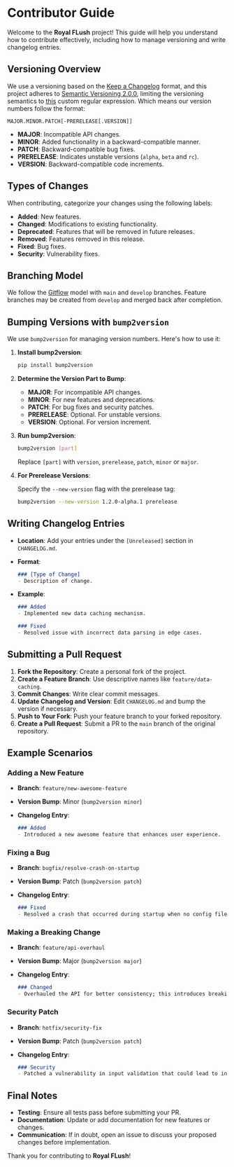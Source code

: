 # Contributor Guide

Welcome to the **Royal FLush** project! This guide will help you understand how to contribute effectively, including how to manage versioning and write changelog entries.

## Versioning Overview

We use a versioning based on the [Keep a Changelog](https://keepachangelog.com/en/1.1.0/) format, and this project adheres to [Semantic Versioning 2.0.0](https://semver.org/spec/v2.0.0.html), limiting the versioning semantics to [this](https://regex101.com/r/4HWpCE/2) custom regular expression. Which means our version numbers follow the format:

```
MAJOR.MINOR.PATCH[-PRERELEASE[.VERSION]]
```

- **MAJOR**: Incompatible API changes.
- **MINOR**: Added functionality in a backward-compatible manner.
- **PATCH**: Backward-compatible bug fixes.
- **PRERELEASE**: Indicates unstable versions (`alpha`, `beta` and `rc`).
- **VERSION**: Backward-compatible code increments.

## Types of Changes

When contributing, categorize your changes using the following labels:

- **Added**: New features.
- **Changed**: Modifications to existing functionality.
- **Deprecated**: Features that will be removed in future releases.
- **Removed**: Features removed in this release.
- **Fixed**: Bug fixes.
- **Security**: Vulnerability fixes.

## Branching Model

We follow the [Gitflow](https://nvie.com/posts/a-successful-git-branching-model/) model with `main` and `develop` branches. Feature branches may be created from `develop` and merged back after completion.

## Bumping Versions with `bump2version`

We use `bump2version` for managing version numbers. Here's how to use it:

1. **Install bump2version**:

   ```bash
   pip install bump2version
   ```

2. **Determine the Version Part to Bump**:

   - **MAJOR**: For incompatible API changes.
   - **MINOR**: For new features and deprecations.
   - **PATCH**: For bug fixes and security patches.
   - **PRERELEASE**: Optional. For unstable versions.
   - **VERSION**: Optional. For version increment.

3. **Run bump2version**:

   ```bash
   bump2version [part]
   ```

   Replace `[part]` with `version`, `prerelease`, `patch`, `minor` or `major`.

4. **For Prerelease Versions**:

   Specify the `--new-version` flag with the prerelease tag:

   ```bash
   bump2version --new-version 1.2.0-alpha.1 prerelease
   ```

## Writing Changelog Entries

- **Location**: Add your entries under the `[Unreleased]` section in `CHANGELOG.md`.
- **Format**:

  ```markdown
  ### [Type of Change]
  - Description of change.
  ```

- **Example**:

  ```markdown
  ### Added
  - Implemented new data caching mechanism.

  ### Fixed
  - Resolved issue with incorrect data parsing in edge cases.
  ```

## Submitting a Pull Request

1. **Fork the Repository**: Create a personal fork of the project.
2. **Create a Feature Branch**: Use descriptive names like `feature/data-caching`.
3. **Commit Changes**: Write clear commit messages.
4. **Update Changelog and Version**: Edit `CHANGELOG.md` and bump the version if necessary.
5. **Push to Your Fork**: Push your feature branch to your forked repository.
6. **Create a Pull Request**: Submit a PR to the `main` branch of the original repository.

## Example Scenarios

### Adding a New Feature

- **Branch**: `feature/new-awesome-feature`
- **Version Bump**: Minor (`bump2version minor`)
- **Changelog Entry**:

  ```markdown
  ### Added
  - Introduced a new awesome feature that enhances user experience.
  ```

### Fixing a Bug

- **Branch**: `bugfix/resolve-crash-on-startup`
- **Version Bump**: Patch (`bump2version patch`)
- **Changelog Entry**:

  ```markdown
  ### Fixed
  - Resolved a crash that occurred during startup when no config file is present.
  ```

### Making a Breaking Change

- **Branch**: `feature/api-overhaul`
- **Version Bump**: Major (`bump2version major`)
- **Changelog Entry**:

  ```markdown
  ### Changed
  - Overhauled the API for better consistency; this introduces breaking changes.
  ```

### Security Patch

- **Branch**: `hotfix/security-fix`
- **Version Bump**: Patch (`bump2version patch`)
- **Changelog Entry**:

  ```markdown
  ### Security
  - Patched a vulnerability in input validation that could lead to injection attacks.
  ```

## Final Notes

- **Testing**: Ensure all tests pass before submitting your PR.
- **Documentation**: Update or add documentation for new features or changes.
- **Communication**: If in doubt, open an issue to discuss your proposed changes before implementation.

Thank you for contributing to **Royal FLush**!